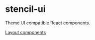 # stencil-ui

Theme UI compatible React components.

[Layout components](./packages/layout/README.md)
